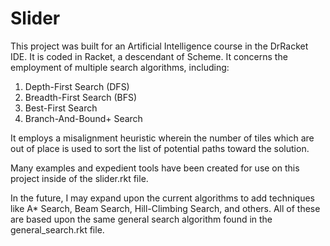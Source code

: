 # Slider
This project was built for an Artificial Intelligence course 
in the DrRacket IDE. It is coded in Racket, a descendant of Scheme.
It concerns the employment of multiple search algorithms,
including: 
1. Depth-First Search (DFS)
2. Breadth-First Search (BFS)
3. Best-First Search
4. Branch-And-Bound+ Search

It employs a misalignment heuristic wherein
the number of tiles which are out of place
is used to sort the list of potential paths
toward the solution.

Many examples and expedient tools have been
created for use on this project inside of 
the slider.rkt file.

In the future, I may expand upon the current 
algorithms to add techniques like A* Search,
Beam Search, Hill-Climbing Search,
and others. All of these are based upon
the same general search algorithm found in
the general_search.rkt file.
